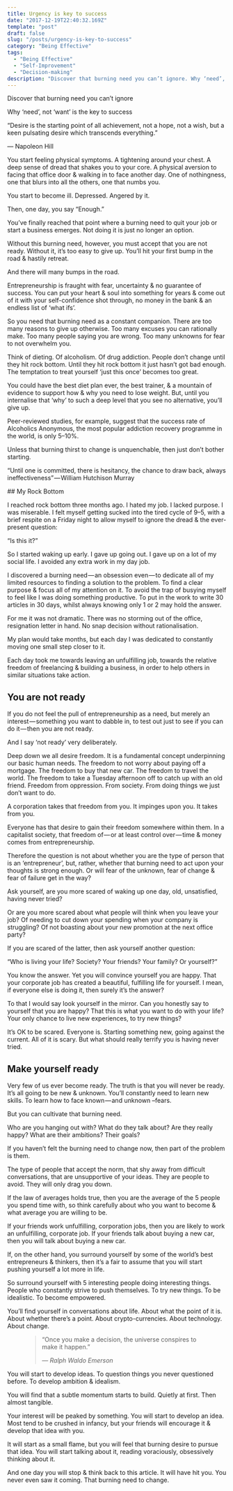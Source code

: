 ```yaml
---
title: Urgency is key to success
date: "2017-12-19T22:40:32.169Z"
template: "post"
draft: false
slug: "/posts/urgency-is-key-to-success"
category: "Being Effective"
tags:
  - "Being Effective"
  - "Self-Improvement"
  - "Decision-making"
description: "Discover that burning need you can’t ignore. Why ‘need’, not ‘want’ is the key to success."
---
```



Discover that burning need you can’t ignore

Why ‘need’, not ‘want’ is the key to success


“Desire is the starting point of all achievement, not a hope, not a wish, but a keen pulsating desire which transcends everything.”

— Napoleon Hill

You start feeling physical symptoms. A tightening around your chest. A deep sense of dread that shakes you to your core. A physical aversion to facing that office door & walking in to face another day. One of nothingness, one that blurs into all the others, one that numbs you.

You start to become ill. Depressed. Angered by it.

Then, one day, you say “Enough.”

You’ve finally reached that point where a burning need to quit your job or start a business emerges. Not doing it is just no longer an option.

Without this burning need, however, you must accept that you are not ready. Without it, it’s too easy to give up. You’ll hit your first bump in the road & hastily retreat.

And there will many bumps in the road.

Entrepreneurship is fraught with fear, uncertainty & no guarantee of success. You can put your heart & soul into something for years & come out of it with your self-confidence shot through, no money in the bank & an endless list of ‘what ifs’.

So you need that burning need as a constant companion. There are too many reasons to give up otherwise. Too many excuses you can rationally make. Too many people saying you are wrong. Too many unknowns for fear to not overwhelm you.

Think of dieting. Of alcoholism. Of drug addiction. People don’t change until they hit rock bottom. Until they hit rock bottom it just hasn’t got bad enough. The temptation to treat yourself ‘just this once’ becomes too great.

You could have the best diet plan ever, the best trainer, & a mountain of evidence to support how & why you need to lose weight. But, until you internalise that ‘why’ to such a deep level that you see no alternative, you’ll give up.

Peer-reviewed studies, for example, suggest that the success rate of Alcoholics Anonymous, the most popular addiction recovery programme in the world, is only 5–10%.

Unless that burning thirst to change is unquenchable, then just don’t bother starting.

“Until one is committed, there is hesitancy, the chance to draw back, always ineffectiveness” — William Hutchison Murray

## My Rock Bottom

I reached rock bottom three months ago. I hated my job. I lacked purpose. I was miserable. I felt myself getting sucked into the tired cycle of 9–5, with a brief respite on a Friday night to allow myself to ignore the dread & the ever-present question:

“Is this it?”

So I started waking up early. I gave up going out. I gave up on a lot of my social life. I avoided any extra work in my day job.

I discovered a burning need — an obsession even — to dedicate all of my limited resources to finding a solution to the problem. To find a clear purpose & focus all of my attention on it. To avoid the trap of busying myself to feel like I was doing something productive. To put in the work to write 30 articles in 30 days, whilst always knowing only 1 or 2 may hold the answer.

For me it was not dramatic. There was no storming out of the office, resignation letter in hand. No snap decision without rationalisation.

My plan would take months, but each day I was dedicated to constantly moving one small step closer to it.

Each day took me towards leaving an unfulfilling job, towards the relative freedom of freelancing & building a business, in order to help others in similar situations take action.


## You are not ready

If you do not feel the pull of entrepreneurship as a need, but merely an interest — something you want to dabble in, to test out just to see if you can do it — then you are not ready.

And I say ‘not ready’ very deliberately.

Deep down we all desire freedom. It is a fundamental concept underpinning our basic human needs. The freedom to not worry about paying off a mortgage. The freedom to buy that new car. The freedom to travel the world. The freedom to take a Tuesday afternoon off to catch up with an old friend. Freedom from oppression. From society. From doing things we just don’t want to do.

A corporation takes that freedom from you. It impinges upon you. It takes from you.

Everyone has that desire to gain their freedom somewhere within them. In a capitalist society, that freedom of — or at least control over — time & money comes from entrepreneurship.

Therefore the question is not about whether you are the type of person that is an ‘entrepreneur’, but, rather, whether that burning need to act upon your thoughts is strong enough. Or will fear of the unknown, fear of change & fear of failure get in the way?

Ask yourself, are you more scared of waking up one day, old, unsatisfied, having never tried?

Or are you more scared about what people will think when you leave your job? Of needing to cut down your spending when your company is struggling? Of not boasting about your new promotion at the next office party?

If you are scared of the latter, then ask yourself another question:

“Who is living your life? Society? Your friends? Your family? Or yourself?”

You know the answer. Yet you will convince yourself you are happy. That your corporate job has created a beautiful, fulfilling life for yourself. I mean, if everyone else is doing it, then surely it’s the answer?

To that I would say look yourself in the mirror. Can you honestly say to yourself that you are happy? That this is what you want to do with your life? Your only chance to live new experiences, to try new things?

It’s OK to be scared. Everyone is. Starting something new, going against the current. All of it is scary. But what should really terrify you is having never tried.

## Make yourself ready

Very few of us ever become ready. The truth is that you will never be ready. It’s all going to be new & unknown. You’ll constantly need to learn new skills. To learn how to face known — and unknown –fears.

But you can cultivate that burning need.

Who are you hanging out with? What do they talk about? Are they really happy? What are their ambitions? Their goals?

If you haven’t felt the burning need to change now, then part of the problem is them.

The type of people that accept the norm, that shy away from difficult conversations, that are unsupportive of your ideas. They are people to avoid. They will only drag you down.

If the law of averages holds true, then you are the average of the 5 people you spend time with, so think carefully about who you want to become & what average you are willing to be.

If your friends work unfulfilling, corporation jobs, then you are likely to work an unfulfilling, corporate job. If your friends talk about buying a new car, then you will talk about buying a new car.

If, on the other hand, you surround yourself by some of the world’s best entrepreneurs & thinkers, then it’s a fair to assume that you will start pushing yourself a lot more in life.

So surround yourself with 5 interesting people doing interesting things. People who constantly strive to push themselves. To try new things. To be idealistic. To become empowered.

You’ll find yourself in conversations about life. About what the point of it is. About whether there’s a point. About crypto-currencies. About technology. About change.


<figure>
	<blockquote>
		<p>“Once you make a decision, the universe conspires to make it happen.”</p>
		<footer>
			<cite>— Ralph Waldo Emerson</cite>
		</footer>
	</blockquote>
</figure>


You will start to develop ideas. To question things you never questioned before. To develop ambition & idealism.

You will find that a subtle momentum starts to build. Quietly at first. Then almost tangible.

Your interest will be peaked by something. You will start to develop an idea. Most tend to be crushed in infancy, but your friends will encourage it & develop that idea with you.

It will start as a small flame, but you will feel that burning desire to pursue that idea. You will start talking about it, reading voraciously, obsessively thinking about it.

And one day you will stop & think back to this article. It will have hit you. You never even saw it coming. That burning need to change.
